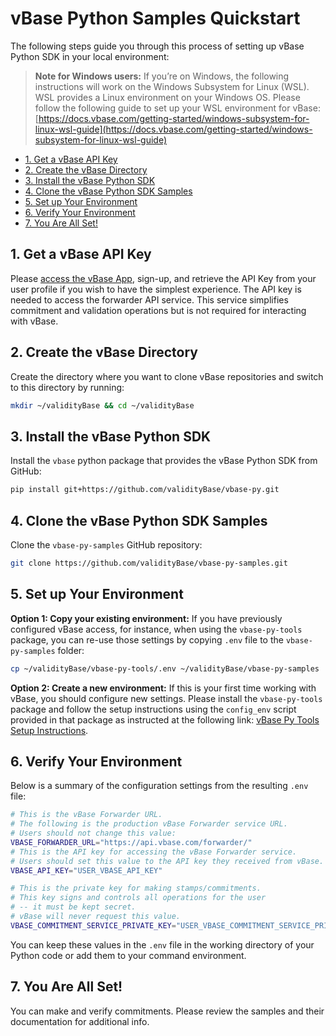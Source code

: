 <!-- omit in toc -->

# vBase Python Samples Quickstart

The following steps guide you through this process of setting up vBase Python SDK in your local environment:

<!-- omit in toc -->
> **Note for Windows users:**
> If you’re on Windows, the following instructions will work on the Windows Subsystem for Linux (WSL). WSL provides a Linux environment on your Windows OS. Please follow the following guide to set up your WSL environment for vBase: [https://docs.vbase.com/getting-started/windows-subsystem-for-linux-wsl-guide](https://docs.vbase.com/getting-started/windows-subsystem-for-linux-wsl-guide)
- [1. Get a vBase API Key](#get-key)
- [2. Create the vBase Directory](#2-create-the-vbase-directory)
- [3. Install the vBase Python SDK](#3-install-the-vbase-python-sdk)
- [4. Clone the vBase Python SDK Samples](#4-clone-the-vbase-python-sdk-samples)
- [5. Set up Your Environment](#5-set-up-your-environment)
- [6. Verify Your Environment](#6-verify-your-environment)
- [7. You Are All Set!](#all-set)

<a name="get-key"></a>
## 1. Get a vBase API Key


Please [access the vBase App](https://app.vbase.com), sign-up, and retrieve the API Key from your user profile if you wish to have the simplest experience. The API key is needed to access the forwarder API service. This service simplifies commitment and validation operations but is not required for interacting with vBase.


## 2. Create the vBase Directory


Create the directory where you want to clone vBase repositories and switch to this directory by running:
```bash
mkdir ~/validityBase && cd ~/validityBase
```


## 3. Install the vBase Python SDK


Install the `vbase` python package that provides the vBase Python SDK from GitHub:
```bash
pip install git+https://github.com/validityBase/vbase-py.git
```


## 4. Clone the vBase Python SDK Samples


Clone the `vbase-py-samples` GitHub repository:
```bash
git clone https://github.com/validityBase/vbase-py-samples.git
```


## 5. Set up Your Environment

   **Option 1: Copy your existing environment:** If you have previously configured vBase access, for instance, when using the `vbase-py-tools` package, you can re-use those settings by copying `.env` file to the `vbase-py-samples` folder:
   ```bash
   cp ~/validityBase/vbase-py-tools/.env ~/validityBase/vbase-py-samples
   ```
   
**Option 2: Create a new environment:**
   If this is your first time working with vBase, you should configure new settings.
   Please install the `vbase-py-tools` package and follow the setup instructions using the `config_env` script provided in that package as instructed at the following link: [vBase Py Tools Setup Instructions](../vbase-py-tools/setup.md).

## 6. Verify Your Environment


Below is a summary of the configuration settings from the resulting `.env` file:

```bash
# This is the vBase Forwarder URL.
# The following is the production vBase Forwarder service URL.
# Users should not change this value:
VBASE_FORWARDER_URL="https://api.vbase.com/forwarder/"
# This is the API key for accessing the vBase Forwarder service.
# Users should set this value to the API key they received from vBase.
VBASE_API_KEY="USER_VBASE_API_KEY"

# This is the private key for making stamps/commitments.
# This key signs and controls all operations for the user
# -- it must be kept secret.
# vBase will never request this value.
VBASE_COMMITMENT_SERVICE_PRIVATE_KEY="USER_VBASE_COMMITMENT_SERVICE_PRIVATE_KEY"
```
You can keep these values in the `.env` file in the working directory of your Python code or add them to your command environment.


## 7. You Are All Set! <a href="#all-set" id="all-set"></a>


You can make and verify commitments. Please review the samples and their documentation for additional info.
